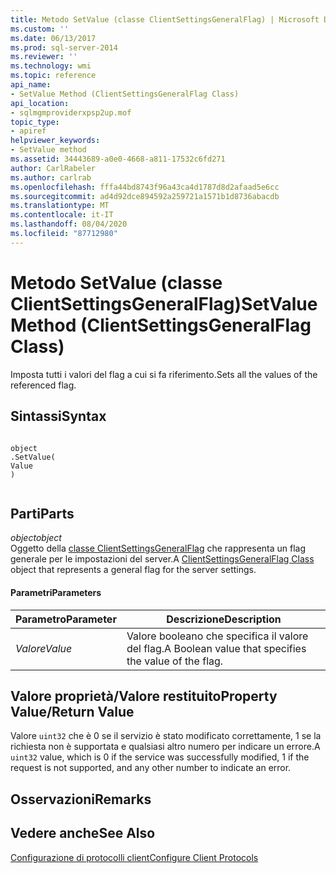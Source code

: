 ```yaml
---
title: Metodo SetValue (classe ClientSettingsGeneralFlag) | Microsoft Docs
ms.custom: ''
ms.date: 06/13/2017
ms.prod: sql-server-2014
ms.reviewer: ''
ms.technology: wmi
ms.topic: reference
api_name:
- SetValue Method (ClientSettingsGeneralFlag Class)
api_location:
- sqlmgmproviderxpsp2up.mof
topic_type:
- apiref
helpviewer_keywords:
- SetValue method
ms.assetid: 34443689-a0e0-4668-a811-17532c6fd271
author: CarlRabeler
ms.author: carlrab
ms.openlocfilehash: fffa44bd8743f96a43ca4d1787d8d2afaad5e6cc
ms.sourcegitcommit: ad4d92dce894592a259721a1571b1d8736abacdb
ms.translationtype: MT
ms.contentlocale: it-IT
ms.lasthandoff: 08/04/2020
ms.locfileid: "87712980"
---
```

# <a name="setvalue-method-clientsettingsgeneralflag-class"></a><span data-ttu-id="f0eee-102">Metodo SetValue (classe ClientSettingsGeneralFlag)</span><span class="sxs-lookup"><span data-stu-id="f0eee-102">SetValue Method (ClientSettingsGeneralFlag Class)</span></span>
  <span data-ttu-id="f0eee-103">Imposta tutti i valori del flag a cui si fa riferimento.</span><span class="sxs-lookup"><span data-stu-id="f0eee-103">Sets all the values of the referenced flag.</span></span>  
  
## <a name="syntax"></a><span data-ttu-id="f0eee-104">Sintassi</span><span class="sxs-lookup"><span data-stu-id="f0eee-104">Syntax</span></span>  
  
```  
  
object  
.SetValue(  
Value  
)  
  
```  
  
## <a name="parts"></a><span data-ttu-id="f0eee-105">Parti</span><span class="sxs-lookup"><span data-stu-id="f0eee-105">Parts</span></span>  
 <span data-ttu-id="f0eee-106">*object*</span><span class="sxs-lookup"><span data-stu-id="f0eee-106">*object*</span></span>  
 <span data-ttu-id="f0eee-107">Oggetto della [classe ClientSettingsGeneralFlag](clientsettingsgeneralflag-class.md) che rappresenta un flag generale per le impostazioni del server.</span><span class="sxs-lookup"><span data-stu-id="f0eee-107">A [ClientSettingsGeneralFlag Class](clientsettingsgeneralflag-class.md) object that represents a general flag for the server settings.</span></span>  
  
#### <a name="parameters"></a><span data-ttu-id="f0eee-108">Parametri</span><span class="sxs-lookup"><span data-stu-id="f0eee-108">Parameters</span></span>  
  
|<span data-ttu-id="f0eee-109">Parametro</span><span class="sxs-lookup"><span data-stu-id="f0eee-109">Parameter</span></span>|<span data-ttu-id="f0eee-110">Descrizione</span><span class="sxs-lookup"><span data-stu-id="f0eee-110">Description</span></span>|  
|---------------|-----------------|  
|<span data-ttu-id="f0eee-111">*Valore*</span><span class="sxs-lookup"><span data-stu-id="f0eee-111">*Value*</span></span>|<span data-ttu-id="f0eee-112">Valore booleano che specifica il valore del flag.</span><span class="sxs-lookup"><span data-stu-id="f0eee-112">A Boolean value that specifies the value of the flag.</span></span>|  
  
## <a name="property-valuereturn-value"></a><span data-ttu-id="f0eee-113">Valore proprietà/Valore restituito</span><span class="sxs-lookup"><span data-stu-id="f0eee-113">Property Value/Return Value</span></span>  
 <span data-ttu-id="f0eee-114">Valore `uint32` che è 0 se il servizio è stato modificato correttamente, 1 se la richiesta non è supportata e qualsiasi altro numero per indicare un errore.</span><span class="sxs-lookup"><span data-stu-id="f0eee-114">A `uint32` value, which is 0 if the service was successfully modified, 1 if the request is not supported, and any other number to indicate an error.</span></span>  
  
## <a name="remarks"></a><span data-ttu-id="f0eee-115">Osservazioni</span><span class="sxs-lookup"><span data-stu-id="f0eee-115">Remarks</span></span>  
  
## <a name="see-also"></a><span data-ttu-id="f0eee-116">Vedere anche</span><span class="sxs-lookup"><span data-stu-id="f0eee-116">See Also</span></span>  
 [<span data-ttu-id="f0eee-117">Configurazione di protocolli client</span><span class="sxs-lookup"><span data-stu-id="f0eee-117">Configure Client Protocols</span></span>](https://technet.microsoft.com/library/ms181035.aspx)  
  
  
